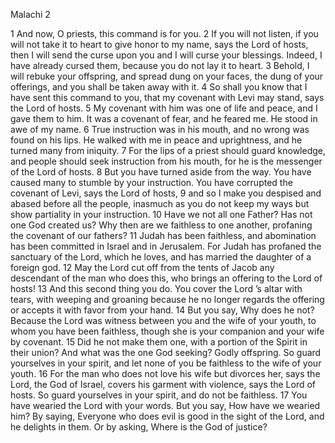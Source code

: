Malachi 2

1	And now, O priests, this command is for you.
2	If you will not listen, if you will not take it to heart to give honor to my name, says the Lord of hosts, then I will send the curse upon you and I will curse your blessings. Indeed, I have already cursed them, because you do not lay it to heart.
3	Behold, I will rebuke your offspring, and spread dung on your faces, the dung of your offerings, and you shall be taken away with it.
4	So shall you know that I have sent this command to you, that my covenant with Levi may stand, says the Lord of hosts.
5	My covenant with him was one of life and peace, and I gave them to him. It was a covenant of fear, and he feared me. He stood in awe of my name.
6	True instruction was in his mouth, and no wrong was found on his lips. He walked with me in peace and uprightness, and he turned many from iniquity.
7	For the lips of a priest should guard knowledge, and people should seek instruction from his mouth, for he is the messenger of the Lord of hosts.
8	But you have turned aside from the way. You have caused many to stumble by your instruction. You have corrupted the covenant of Levi, says the Lord of hosts,
9	and so I make you despised and abased before all the people, inasmuch as you do not keep my ways but show partiality in your instruction.
10	Have we not all one Father? Has not one God created us? Why then are we faithless to one another, profaning the covenant of our fathers?
11	Judah has been faithless, and abomination has been committed in Israel and in Jerusalem. For Judah has profaned the sanctuary of the Lord, which he loves, and has married the daughter of a foreign god.
12	May the Lord cut off from the tents of Jacob any descendant of the man who does this, who brings an offering to the Lord of hosts!
13	And this second thing you do. You cover the Lord ’s altar with tears, with weeping and groaning because he no longer regards the offering or accepts it with favor from your hand.
14	But you say, Why does he not? Because the Lord was witness between you and the wife of your youth, to whom you have been faithless, though she is your companion and your wife by covenant.
15	Did he not make them one, with a portion of the Spirit in their union? And what was the one God seeking? Godly offspring. So guard yourselves in your spirit, and let none of you be faithless to the wife of your youth.
16	For the man who does not love his wife but divorces her, says the Lord, the God of Israel, covers his garment with violence, says the Lord of hosts. So guard yourselves in your spirit, and do not be faithless.
17	You have wearied the Lord with your words. But you say, How have we wearied him? By saying, Everyone who does evil is good in the sight of the Lord, and he delights in them. Or by asking, Where is the God of justice?

